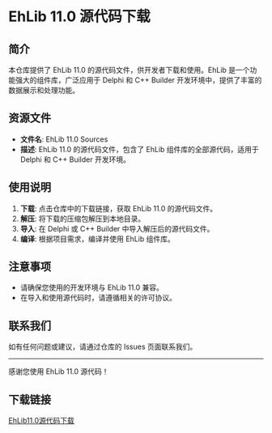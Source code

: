 # EhLib 11.0 源代码下载

## 简介

本仓库提供了 EhLib 11.0 的源代码文件，供开发者下载和使用。EhLib 是一个功能强大的组件库，广泛应用于 Delphi 和 C++ Builder 开发环境中，提供了丰富的数据展示和处理功能。

## 资源文件

- **文件名**: EhLib 11.0 Sources
- **描述**: EhLib 11.0 的源代码文件，包含了 EhLib 组件库的全部源代码，适用于 Delphi 和 C++ Builder 开发环境。

## 使用说明

1. **下载**: 点击仓库中的下载链接，获取 EhLib 11.0 的源代码文件。
2. **解压**: 将下载的压缩包解压到本地目录。
3. **导入**: 在 Delphi 或 C++ Builder 中导入解压后的源代码文件。
4. **编译**: 根据项目需求，编译并使用 EhLib 组件库。

## 注意事项

- 请确保您使用的开发环境与 EhLib 11.0 兼容。
- 在导入和使用源代码时，请遵循相关的许可协议。

## 联系我们

如有任何问题或建议，请通过仓库的 Issues 页面联系我们。

---

感谢您使用 EhLib 11.0 源代码！

## 下载链接

[EhLib11.0源代码下载](https://pan.quark.cn/s/32ebcfab6a54)